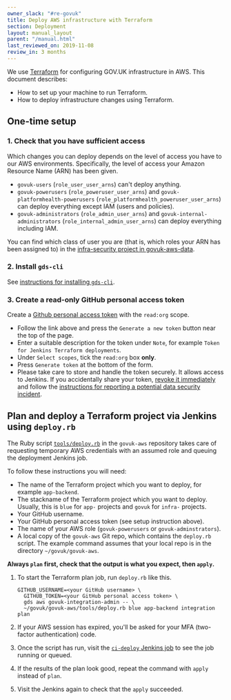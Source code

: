 ```yaml
---
owner_slack: "#re-govuk"
title: Deploy AWS infrastructure with Terraform
section: Deployment
layout: manual_layout
parent: "/manual.html"
last_reviewed_on: 2019-11-08
review_in: 3 months
---
```


We use [Terraform](https://terraform.io) for configuring GOV.UK infrastructure in AWS.
This document describes:

 * How to set up your machine to run Terraform.
 * How to deploy infrastructure changes using Terraform.

## One-time setup

### 1. Check that you have sufficient access

Which changes you can deploy depends on the level of access you have
to our AWS environments. Specifically, the level of access your Amazon Resource Name (ARN) has been given.

- `govuk-users` (`role_user_user_arns`) can't deploy anything.
- `govuk-powerusers` (`role_poweruser_user_arns`) and `govuk-platformhealth-powerusers` (`role_platformhealth_poweruser_user_arns`) can deploy everything except IAM (users and policies).
- `govuk-administrators` (`role_admin_user_arns`) and `govuk-internal-administrators` (`role_internal_admin_user_arns`) can deploy everything including IAM.

You can find which class of user you are (that is, which roles your ARN has been assigned to) in the
[infra-security project in govuk-aws-data](https://github.com/alphagov/govuk-aws-data/tree/master/data/infra-security).

### 2. Install `gds-cli`

See [instructions for installing `gds-cli`](/manual/gds-cli).

### 3. Create a read-only GitHub personal access token

Create a [Github personal access token](https://github.com/settings/tokens) with the `read:org` scope.

  * Follow the link above and press the `Generate a new token` button near the
    top of the page.
  * Enter a suitable description for the token under `Note`, for example `Token
    for Jenkins Terraform deployments`.
  * Under `Select scopes`, tick the `read:org` box **only**.
  * Press `Generate token` at the bottom of the form.
  * Please take care to store and handle the token securely. It allows access
    to Jenkins. If you accidentally share your token,
    [revoke it immediately](https://github.com/settings/tokens) and follow the
    [instructions for reporting a potential data security incident][security-incidents].

[security-incidents]: https://sites.google.com/a/digital.cabinet-office.gov.uk/gds/working-at-the-white-chapel-building/security/security-incidents

## Plan and deploy a Terraform project via Jenkins using `deploy.rb`

The Ruby script [`tools/deploy.rb`][deploy-rb] in the `govuk-aws` repository takes care of requesting temporary AWS credentials with an assumed role and queuing the deployment Jenkins job.

To follow these instructions you will need:

* The name of the Terraform project which you want to deploy, for example `app-backend`.
* The stackname of the Terraform project which you want to deploy. Usually, this is `blue` for `app-` projects and `govuk` for `infra-` projects.
* Your GitHub username.
* Your GitHub personal access token (see setup instruction above).
* The name of your AWS role (`govuk-powerusers` or `govuk-adminstrators`).
* A local copy of the `govuk-aws` Git repo, which contains the `deploy.rb` script. The example command assumes that your local repo is in the directory `~/govuk/govuk-aws`.

**Always `plan` first, check that the output is what you expect, then `apply`.**

1. To start the Terraform plan job, run `deploy.rb` like this.

    ```
    GITHUB_USERNAME=<your GitHub username> \
      GITHUB_TOKEN=<your GitHub personal access token> \
      gds aws govuk-integration-admin -- \
      ~/govuk/govuk-aws/tools/deploy.rb blue app-backend integration plan
    ```

1. If your AWS session has expired, you'll be asked for your MFA (two-factor authentication) code.

1. Once the script has run, visit the [`ci-deploy` Jenkins job][ci-deploy-jenkins] to see the job running or queued.

1. If the results of the plan look good, repeat the command with `apply` instead of `plan`.

1. Visit the Jenkins again to check that the `apply` succeeded.

[deploy-rb]: https://github.com/alphagov/govuk-aws/blob/master/tools/deploy.rb
[ci-deploy-jenkins]: https://ci-deploy.integration.publishing.service.gov.uk/job/Deploy_Terraform_GOVUK_AWS
